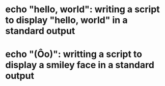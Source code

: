 # echo "hello, world": writing a script to display "hello, world" in a standard output
# echo "(Ôo)": writting a script to display a smiley face in a standard output
